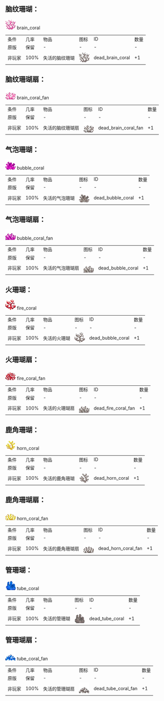 ## 脑纹珊瑚：

<img src="./mc_icon/decorations/coral/brain_coral.png">
brain_coral

<table>
	<tablebody>
		<tr>
			<td>条件</td>
			<td>几率</td>
			<td>物品</td>
			<td>图标</td>
			<td>ID</td>
			<td>数量</td>
		</tr>
		<tr>
			<td>原版</td>
			<td>保留</td>
			<td>-</td>
			<td>-</td>
			<td>-</td>
			<td>-</td>
		</tr>
		<tr>
			<td>非玩家</td>
			<td>100%</td>
			<td>失活的脑纹珊瑚</td>
			<td><img src="./mc_icon/decorations/coral/dead_brain_coral.png"></td>
			<td>dead_brain_coral</td>
			<td>+1</td>
		</tr>
	</tablebody>
</table>


## 脑纹珊瑚扇：

<img src="./mc_icon/decorations/coral/brain_coral_fan.png">
brain_coral_fan

<table>
	<tablebody>
		<tr>
			<td>条件</td>
			<td>几率</td>
			<td>物品</td>
			<td>图标</td>
			<td>ID</td>
			<td>数量</td>
		</tr>
		<tr>
			<td>原版</td>
			<td>保留</td>
			<td>-</td>
			<td>-</td>
			<td>-</td>
			<td>-</td>
		</tr>
		<tr>
			<td>非玩家</td>
			<td>100%</td>
			<td>失活的脑纹珊瑚扇</td>
			<td><img src="./mc_icon/decorations/coral/dead_brain_coral_fan.png"></td>
			<td>dead_brain_coral_fan</td>
			<td>+1</td>
		</tr>
	</tablebody>
</table>


## 气泡珊瑚：

<img src="./mc_icon/decorations/coral/bubble_coral.png">
bubble_coral

<table>
	<tablebody>
		<tr>
			<td>条件</td>
			<td>几率</td>
			<td>物品</td>
			<td>图标</td>
			<td>ID</td>
			<td>数量</td>
		</tr>
		<tr>
			<td>原版</td>
			<td>保留</td>
			<td>-</td>
			<td>-</td>
			<td>-</td>
			<td>-</td>
		</tr>
		<tr>
			<td>非玩家</td>
			<td>100%</td>
			<td>失活的气泡珊瑚</td>
			<td><img src="./mc_icon/decorations/coral/dead_bubble_coral.png"></td>
			<td>dead_bubble_coral</td>
			<td>+1</td>
		</tr>
	</tablebody>
</table>


## 气泡珊瑚扇：

<img src="./mc_icon/decorations/coral/bubble_coral_fan.png">
bubble_coral_fan

<table>
	<tablebody>
		<tr>
			<td>条件</td>
			<td>几率</td>
			<td>物品</td>
			<td>图标</td>
			<td>ID</td>
			<td>数量</td>
		</tr>
		<tr>
			<td>原版</td>
			<td>保留</td>
			<td>-</td>
			<td>-</td>
			<td>-</td>
			<td>-</td>
		</tr>
		<tr>
			<td>非玩家</td>
			<td>100%</td>
			<td>失活的气泡珊瑚扇</td>
			<td><img src="./mc_icon/decorations/coral/dead_bubble_coral_fan.png"></td>
			<td>dead_bubble_coral</td>
			<td>+1</td>
		</tr>
	</tablebody>
</table>


## 火珊瑚：

<img src="./mc_icon/decorations/coral/fire_coral.png">
fire_coral

<table>
	<tablebody>
		<tr>
			<td>条件</td>
			<td>几率</td>
			<td>物品</td>
			<td>图标</td>
			<td>ID</td>
			<td>数量</td>
		</tr>
		<tr>
			<td>原版</td>
			<td>保留</td>
			<td>-</td>
			<td>-</td>
			<td>-</td>
			<td>-</td>
		</tr>
		<tr>
			<td>非玩家</td>
			<td>100%</td>
			<td>失活的火珊瑚</td>
			<td><img src="./mc_icon/decorations/coral/dead_fire_coral.png"></td>
			<td>dead_bubble_coral</td>
			<td>+1</td>
		</tr>
	</tablebody>
</table>


## 火珊瑚扇：

<img src="./mc_icon/decorations/coral/fire_coral_fan.png">
fire_coral_fan

<table>
	<tablebody>
		<tr>
			<td>条件</td>
			<td>几率</td>
			<td>物品</td>
			<td>图标</td>
			<td>ID</td>
			<td>数量</td>
		</tr>
		<tr>
			<td>原版</td>
			<td>保留</td>
			<td>-</td>
			<td>-</td>
			<td>-</td>
			<td>-</td>
		</tr>
		<tr>
			<td>非玩家</td>
			<td>100%</td>
			<td>失活的火珊瑚扇</td>
			<td><img src="./mc_icon/decorations/coral/dead_bubble_coral_fan.png"></td>
			<td>dead_fire_coral_fan</td>
			<td>+1</td>
		</tr>
	</tablebody>
</table>




## 鹿角珊瑚：

<img src="./mc_icon/decorations/coral/horn_coral.png">
horn_coral

<table>
	<tablebody>
		<tr>
			<td>条件</td>
			<td>几率</td>
			<td>物品</td>
			<td>图标</td>
			<td>ID</td>
			<td>数量</td>
		</tr>
		<tr>
			<td>原版</td>
			<td>保留</td>
			<td>-</td>
			<td>-</td>
			<td>-</td>
			<td>-</td>
		</tr>
		<tr>
			<td>非玩家</td>
			<td>100%</td>
			<td>失活的鹿角珊瑚</td>
			<td><img src="./mc_icon/decorations/coral/dead_horn_coral.png"></td>
			<td>dead_horn_coral</td>
			<td>+1</td>
		</tr>
	</tablebody>
</table>


## 鹿角珊瑚扇：

<img src="./mc_icon/decorations/coral/horn_coral_fan.png">
horn_coral_fan

<table>
	<tablebody>
		<tr>
			<td>条件</td>
			<td>几率</td>
			<td>物品</td>
			<td>图标</td>
			<td>ID</td>
			<td>数量</td>
		</tr>
		<tr>
			<td>原版</td>
			<td>保留</td>
			<td>-</td>
			<td>-</td>
			<td>-</td>
			<td>-</td>
		</tr>
		<tr>
			<td>非玩家</td>
			<td>100%</td>
			<td>失活的鹿角珊瑚扇</td>
			<td><img src="./mc_icon/decorations/coral/dead_horn_coral_fan.png"></td>
			<td>dead_horn_coral_fan</td>
			<td>+1</td>
		</tr>
	</tablebody>
</table>




## 管珊瑚：

<img src="./mc_icon/decorations/coral/tube_coral.png">
tube_coral

<table>
	<tablebody>
		<tr>
			<td>条件</td>
			<td>几率</td>
			<td>物品</td>
			<td>图标</td>
			<td>ID</td>
			<td>数量</td>
		</tr>
		<tr>
			<td>原版</td>
			<td>保留</td>
			<td>-</td>
			<td>-</td>
			<td>-</td>
			<td>-</td>
		</tr>
		<tr>
			<td>非玩家</td>
			<td>100%</td>
			<td>失活的管珊瑚</td>
			<td><img src="./mc_icon/decorations/coral/dead_tube_coral.png"></td>
			<td>dead_tube_coral</td>
			<td>+1</td>
		</tr>
	</tablebody>
</table>


## 管珊瑚扇：

<img src="./mc_icon/decorations/coral/tube_coral_fan.png">
tube_coral_fan

<table>
	<tablebody>
		<tr>
			<td>条件</td>
			<td>几率</td>
			<td>物品</td>
			<td>图标</td>
			<td>ID</td>
			<td>数量</td>
		</tr>
		<tr>
			<td>原版</td>
			<td>保留</td>
			<td>-</td>
			<td>-</td>
			<td>-</td>
			<td>-</td>
		</tr>
		<tr>
			<td>非玩家</td>
			<td>100%</td>
			<td>失活的管珊瑚扇</td>
			<td><img src="./mc_icon/decorations/coral/dead_tube_coral_fan.png"></td>
			<td>dead_tube_coral_fan</td>
			<td>+1</td>
		</tr>
	</tablebody>
</table>

